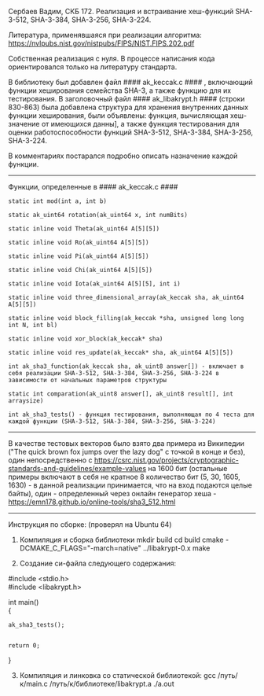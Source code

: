 Сербаев Вадим, СКБ 172. Реализация и встраивание хеш-функций SHA-3-512, SHA-3-384, SHA-3-256, SHA-3-224.

Литература, применявшаяся при реализации алгоритма: https://nvlpubs.nist.gov/nistpubs/FIPS/NIST.FIPS.202.pdf

Собственная реализация с нуля. В процессе написания кода ориентировался только на литературу стандарта.

В библиотеку был добавлен файл #### ak_keccak.c #### , включающий функции хеширования семейства SHA-3, а также функцию для их тестирования.
В заголовочный файл #### ak_libakrypt.h #### (строки 830-863) была добавлена структура для хранения внутренних данных функции хеширования, были объявлены: функция, вычисляющая хеш-значение от имеющихся данны], а также функция тестирования для оценки работоспособности функций SHA-3-512, SHA-3-384, SHA-3-256, SHA-3-224.  

В комментариях постарался подробно описать назначение каждой функции.

--------------------------------------------------------------------
Функции, определенные в #### ak_keccak.c ####

    static int mod(int a, int b)

    static ak_uint64 rotation(ak_uint64 x, int numBits) 

    static inline void Theta(ak_uint64 A[5][5])

    static inline void Ro(ak_uint64 A[5][5])

    static inline void Pi(ak_uint64 A[5][5])

    static inline void Chi(ak_uint64 A[5][5])

    static inline void Iota(ak_uint64 A[5][5], int i)

    static inline void three_dimensional_array(ak_keccak sha, ak_uint64 A[5][5])

    static inline void block_filling(ak_keccak *sha, unsigned long long int N, int bl)

    static inline void xor_block(ak_keccak* sha)

    static inline void res_update(ak_keccak* sha, ak_uint64 A[5][5])

    int ak_sha3_function(ak_keccak sha, ak_uint8 answer[]) - включает в себя реализации SHA-3-512, SHA-3-384, SHA-3-256, SHA-3-224 в зависимости от начальных параметров структуры

    static int comparation(ak_uint8 answer[], ak_uint8 result[], int arraysize)

    int ak_sha3_tests() - функция тестирования, выполняющая по 4 теста для каждой функции (SHA-3-512, SHA-3-384, SHA-3-256, SHA-3-224) 
    
--------------------------------------------------------------------
В качестве тестовых векторов было взято два примера из Википедии ("The quick brown fox jumps over the lazy dog" с точкой в конце и без), один непосредственно с https://csrc.nist.gov/projects/cryptographic-standards-and-guidelines/example-values на 1600 бит (остальные примеры включают в себя не кратное 8 количество бит (5, 30, 1605, 1630) - в данной реализации принимается, что на вход подаются целые байты), один - определенный через онлайн генератор хеша - https://emn178.github.io/online-tools/sha3_512.html 

--------------------------------------------------------------------

Инструкция по сборке: (проверял на Ubuntu 64)
1. Компиляция и сборка библиотеки
mkdir build
cd build
cmake -DCMAKE_C_FLAGS="-march=native" ../libakrypt-0.x
make

2. Создание си-файла следующего содержания:

#include <stdio.h>    
#include <libakrypt.h>


int main()                  
{                

    ak_sha3_tests();


    return 0;
}

3. Компиляция и линковка со статической библиотекой:
gcc /путь/к/main.c /путь/к/библиотеке/libakrypt.a
./a.out

